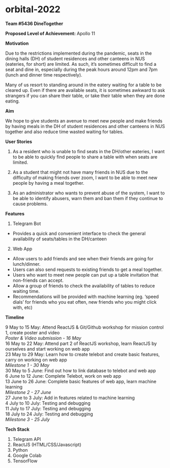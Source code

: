 # orbital-2022

**Team #5436 DineTogether**

**Proposed Level of Achievement:** Apollo 11

**Motivation**

Due to the restrictions implemented during the pandemic, seats in the dining halls (DH) of student residences and other canteens in NUS (eateries, for short) are limited. As such, it’s sometimes difficult to find a seat and dine in, especially during the peak hours around 12pm and 7pm (lunch and dinner time respectively). 

Many of us resort to standing around in the eatery waiting for a table to be cleared up. Even if there are available seats, it is sometimes awkward to ask strangers if you can share their table, or take their table when they are done eating. 

**Aim**

We hope to give students an avenue to meet new people and make friends by having meals in the DH of student residences and other canteens in NUS together and also reduce time wasted waiting for tables.

**User Stories**

1. As a resident who is unable to find seats in the DH/other eateries, I want to be able to quickly find people to share a table with when seats are limited.

2. As a student that might not have many friends in NUS due to the difficulty of making friends over zoom,  I want to be able to meet new people by having a meal together.

3. As an administrator who wants to prevent abuse of the system, I want to be able to identify abusers, warn them and ban them if they continue to cause problems.


**Features** 

1. Telegram Bot
- Provides a quick and convenient interface to check the general availability of seats/tables in the DH/canteen

2. Web App
- Allow users to add friends and see when their friends are going for lunch/dinner.
- Users can also send requests to existing friends to get a meal together.
- Users who want to meet new people can put up a table invitation that non-friends can accept.
- Allow a group of friends to check the availability of tables to reduce waiting time.
- Recommendations will be provided with machine learning (eg. ‘speed dials’ for friends who you eat often, new friends who you might click with, etc)

**Timeline**

9 May to 15 May: Attend ReactJS & Git/Github workshop for mission control 1, create poster and video<br/>
_Poster & Video submission - 16 May_<br/>
16 May to 22 May: Attend part 2 of ReactJS workshop, learn ReactJS by ourselves and start working on web app<br/>
23 May to 29 May: Learn how to create telebot and create basic features, carry on working on web app<br/>
_Milestone 1 - 30 May_<br/>
30 May to 5 June: Find out how to link database to telebot and web app<br/>
6 June to 12 June: Complete Telebot, work on web app<br/>
13 June to 26 June: Complete basic features of web app, learn machine learning<br/>
_Milestone 2 - 27 June_<br/>
27 June to 3 July: Add in features related  to machine learning<br/>
4 July to 10 July: Testing and debugging<br/>
11 July to 17 July: Testing and debugging<br/>
18 July to 24 July: Testing and debugging<br/>
_Milestone 3 - 25 July_


**Tech Stack**

1. Telegram API
2. ReactJS (HTML/CSS/Javascript)
3. Python
4. Google Colab
5. TensorFlow
